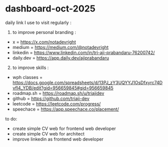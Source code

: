 # dashboard-oct-2025

daily link I use to visit regularly :

1. to improve personal branding :
- x = https://x.com/notadevright
- medium = https://medium.com/@notadevright
- linkedin = https://www.linkedin.com/in/tri-aji-prabandaru-76200742/
- daily.dev = https://app.daily.dev/ajiprabandaru

2. to improve skills :
- wph classes = https://docs.google.com/spreadsheets/d/13PJ_zY3UQYYJ1OsDfxyrc74Dvfl4_YDB/edit?gid=956659845#gid=956659845
- roadmap.sh = https://roadmap.sh/u/triajidev
- github = https://github.com/triaji-dev
- leetcode = https://leetcode.com/progress/
- speechace = https://app.speechace.co/placement/

to do:
- create simple CV web for frontend web developer
- create simple CV web for architect
- improve linkedin as frontend web developer